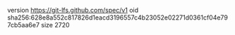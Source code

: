 version https://git-lfs.github.com/spec/v1
oid sha256:628e8a552c817826d1eacd3196557c4b23052e02271d0361cf04e797cb5aa6e7
size 2720
